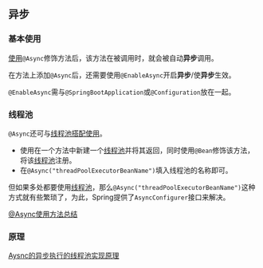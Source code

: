 ## 异步

### 基本使用

[使用](https://www.cnblogs.com/duanxz/p/6782847.html)`@Async`修饰方法后，该方法在被调用时，就会被自动**异步**调用。

在方法上添加`@Async`后，还需要使用`@EnableAsync`开启**异步**/使**异步**生效。

`@EnableAsync`需与`@SpringBootApplication`或`@Configuration`放在一起。

### 线程池

`@Async`还可与<u>线程池</u>[搭配使用](https://www.cnblogs.com/duanxz/p/6084494.html)。

- 使用在一个方法中新建一个<u>线程池</u>并将其返回，同时使用`@Bean`修饰该方法，将该<u>线程池</u>注册。
- 在`@Async("threadPoolExecutorBeanName")`填入线程池的名称即可。

但如果多处都要使用<u>线程池</u>，那么`@Async("threadPoolExecutorBeanName")`这种方式就有些繁琐了，为此，Spring提供了`AsyncConfigurer`接口来解决。

[@Async使用方法总结](https://www.cnblogs.com/duanxz/p/6782933.html)

### 原理

[Aysnc的异步执行的线程池实现原理](https://www.cnblogs.com/duanxz/p/9438757.html)
